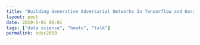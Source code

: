 ```yaml
---
title: "Building Generative Adversarial Networks In Tensorflow and Keras"
layout: post
date: 2019-5-01 00:01
tags: ["data science", "howto", "talk"]
permalink: odsc2019
---
```


<script src="https://gist.github.com/artificialsoph/1032e89227b1fe7707d6ea5e533e0b9c.js"></script>
